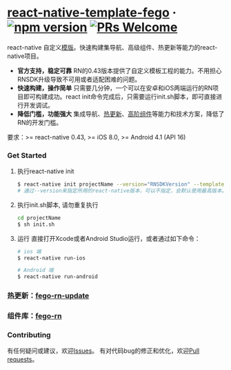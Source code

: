 # [react-native-template-fego](http://fe.hhtcex.com/) &middot; [![npm version](https://badge.fury.io/js/react-native-template-fego.svg)](https://badge.fury.io/js/react-native-template-fego) [![PRs Welcome](https://img.shields.io/badge/PRs-welcome-brightgreen.svg)](https://github.com/fegos/react-native-template-fego/pulls)

react-native 自定义[模版](https://github.com/facebook/react-native/commit/3ee3d2b4b26e0febb4a7be4258c7706feb040516)。快速构建集导航、高级组件、热更新等能力的react-native项目。

- **官方支持，稳定可靠** RN的0.43版本提供了自定义模板工程的能力。不用担心RNSDK升级导致不可用或者适配困难的问题。
- **快速构建，操作简单** 只需要几分钟，一个可以在安卓和iOS两端运行的RN项目即可构建成功。react init命令完成后，只需要运行init.sh脚本，即可直接进行开发调试。
- **降低门槛，功能强大** 集成导航、[热更新](https://github.com/fegos/fego-rn-update/blob/master/README.md)、[高阶组件](https://github.com/fegos/fego-rn/blob/master/README.md)等能力和技术方案，降低了RN的开发门槛。

要求：>= react-native 0.43, >= iOS 8.0, >= Android 4.1 (API 16)


### Get Started

1. 执行react-native init

	```bash
	$ react-native init projectName --version="RNSDKVersion" --template fego
	# 通过--version来指定所用的react-native版本，可以不指定，会默认使用最高版本。
	```

2. 执行init.sh脚本, 请勿重复执行

	```bash
	cd projectName
	$ sh init.sh
	```

3. 运行
	直接打开Xcode或者Android Studio运行，或者通过如下命令：

	```bash
	# ios 端
	$ react-native run-ios

	# Android 端
	$ react-native run-android
	```

### 热更新：[fego-rn-update](https://github.com/fegos/fego-rn-update)

### 组件库：[fego-rn](https://github.com/fegos/fego-rn)

### Contributing
有任何疑问或建议，欢迎[Issues](https://github.com/fegos/react-native-template-fego/issues)。
有对代码bug的修正和优化，欢迎[Pull requests](https://github.com/fegos/react-native-template-fego/pulls)。
